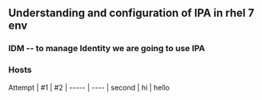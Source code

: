 ## Understanding and configuration of IPA in rhel 7 env 

### IDM -- to manage Identity we are going to use IPA 

### Hosts 

Attempt | #1 | #2 |
----- | ---- | 
second  | hi | hello 

